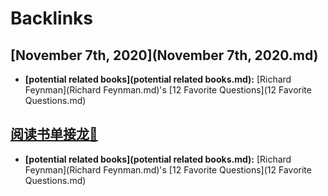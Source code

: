 
# Backlinks
## [November 7th, 2020](November 7th, 2020.md)
- **[potential related books](potential related books.md):** [Richard Feynman](Richard Feynman.md)'s [12 Favorite Questions](12 Favorite Questions.md)

## [阅读书单接龙🐲](阅读书单接龙🐲.md)
- **[potential related books](potential related books.md):** [Richard Feynman](Richard Feynman.md)'s [12 Favorite Questions](12 Favorite Questions.md)

